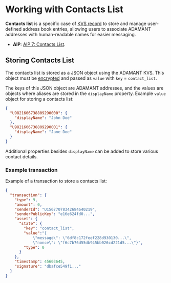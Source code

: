 # Working with Contacts List

**Contacts list** is a specific case of [KVS record](/essentials/storing-data-in-kvs.md) to store and manage user-defined address book entries, allowing users to associate ADAMANT addresses with human-readable names for easier messaging.

- **AIP**: [AIP 7: Contacts List](https://aips.adamant.im/AIPS/aip-7).

## Storing Contacts List

The contacts list is stored as a JSON object using the ADAMANT KVS. This object must be [encrypted](/essentials/encrypting-messages.md#encrypting-a-kvs-records) and passed as `value` with `key` = `contact_list`.

The keys of this JSON object are ADAMANT addresses, and the values are objects where aliases are stored in the `displayName` property. Example `value` object for storing a contacts list:

```json
{
  "U9821606738809290000": {
    "displayName": "John Doe"
  },
  "U9821606738809290001": {
    "displayName": "Jane Doe"
  }
}
```

Additional properties besides `displayName` can be added to store various contact details.

### Example transaction

Example of a transaction to store a contacts list:

```json
{
  "transaction": {
    "type": 9,
    "amount": 0,
    "senderId": "U15677078342684640219",
    "senderPublicKey": "e16e624fd0...",
    "asset": {
      "state": {
        "key": "contact_list",
        "value":"{
            \"message\": \"6df8c172feef228d930130...\",
            \"nonce\": \"f6c7b76d55db945bb026cd221d5...\"}",
        "type": 0
      }
    },
    "timestamp": 45603645,
    "signature": "dbafce549f1..."
  }
}
```
